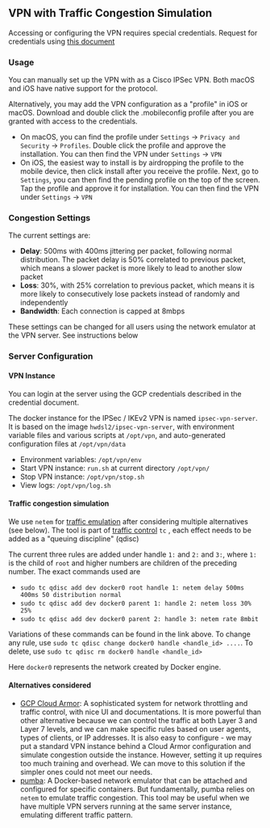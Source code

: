 ## VPN with Traffic Congestion Simulation

Accessing or configuring the VPN requires special credentials. Request for credentials using [this document](https://docs.google.com/document/d/1d9RV-u4aDJSXVJ42ea4ptMmzFehtXvS27pgjkHb491Q/edit?usp=sharing)

### Usage

You can manually set up the VPN with as a Cisco IPSec VPN. Both macOS and iOS have native support for the protocol. 

Alternatively, you may add the VPN configuration as a "profile" in iOS or macOS. Download and double click the .mobileconfig profile after you are granted with access to the credentials.

- On macOS, you can find the profile under `Settings` -> `Privacy and Security` -> `Profiles`. Double click the profile and approve the installation. You can then find the VPN under `Settings` -> `VPN`
- On iOS, the easiest way to install is by airdropping the profile to the mobile device, then click install after you receive the profile. Next, go to `Settings`, you can then find the pending profile on the top of the screen. Tap the profile and approve it for installation. You can then find the VPN under `Settings` -> `VPN`

### Congestion Settings

The current settings are:

- **Delay**: 500ms with 400ms jittering per packet, following normal distribution. The packet delay is 50% correlated to previous packet, which means a slower packet is more likely to lead to another slow packet
- **Loss**: 30%, with 25% correlation to previous packet, which means it is more likely to consecutively lose packets instead of randomly and independently
- **Bandwidth**: Each connection is capped at 8mbps

These settings can be changed for all users using the network emulator at the VPN server. See instructions below

### Server Configuration

#### VPN Instance

You can login at the server using the GCP credentials described in the credential document.

The docker instance for the IPSec / IKEv2 VPN is named `ipsec-vpn-server`. It is based on the image `hwdsl2/ipsec-vpn-server`, with environment variable files and various scripts at `/opt/vpn`, and auto-generated configuration files at `/opt/vpn/data`

- Environment variables: `/opt/vpn/env`
- Start VPN instance: `run.sh` at current directory `/opt/vpn/`
- Stop VPN instance: `/opt/vpn/stop.sh`
- View logs: `/opt/vpn/log.sh`

#### Traffic congestion simulation

We use `netem` for [traffic emulation](https://man7.org/linux/man-pages/man8/tc-netem.8.html)  after considering multiple alternatives (see below). The tool is part of [traffic control](https://man7.org/linux/man-pages/man8/tc.8.html) `tc` , each effect needs to be added as a "queuing discipline" (qdisc)

The current three rules are added under handle `1:` and `2:` and `3:`, where `1:` is the child of `root` and higher numbers are children of the preceding number. The exact commands used are

- `sudo tc qdisc add dev docker0 root handle 1: netem delay 500ms 400ms 50 distribution normal`
- `sudo tc qdisc add dev docker0 parent 1: handle 2: netem loss 30% 25%`
- `sudo tc qdisc add dev docker0 parent 2: handle 3: netem rate 8mbit`

Variations of these commands can be found in the link above. To change any rule, use `sudo tc qdisc change docker0 handle <handle_id> ....`. To delete, use `sudo tc qdisc rm docker0 handle <handle_id>`

Here `docker0` represents the network created by Docker engine.

#### Alternatives considered

- [GCP Cloud Armor](https://cloud.google.com/armor/docs/rate-limiting-overview): A sophisticated system for network throttling and traffic control, with nice UI and documentations. It is more powerful than other alternative because we can control the traffic at both Layer 3 and Layer 7 levels, and we can make specific rules based on user agents, types of clients, or IP addresses. It is also easy to configure - we may put a standard VPN instance behind a Cloud Armor configuration and simulate congestion outside the instance. However, setting it up requires too much training and overhead. We can move to this solution if the simpler ones could not meet our needs.
- [pumba](https://github.com/alexei-led/pumba): A Docker-based network emulator that can be attached and configured for specific containers. But fundamentally, pumba relies on `netem` to emulate traffic congestion. This tool may be useful when we have multiple VPN servers running at the same server instance, emulating different traffic pattern. 